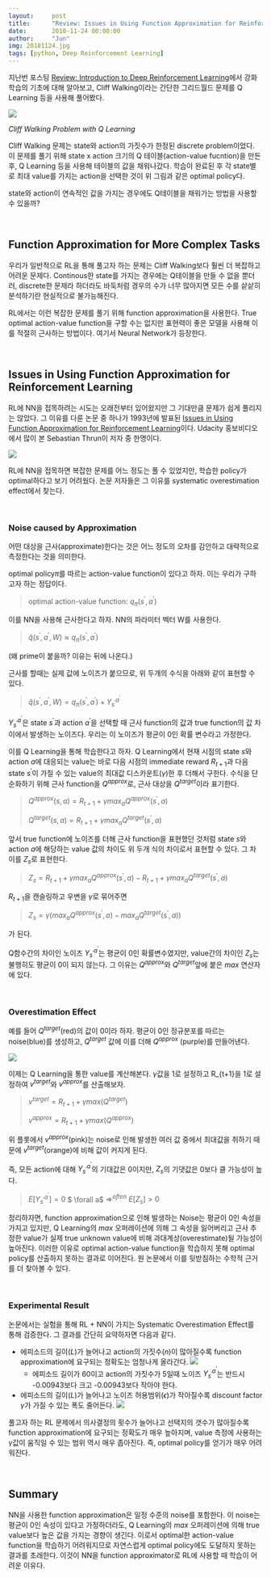 ```yaml
---
layout:     post
title:      "Review: Issues in Using Function Approximation for Reinforcement Learning"
date:       2018-11-24 00:00:00
author:     "Jun"
img: 20181124.jpg
tags: [python, Deep Reinforcement Learning]
---
```



지난번 포스팅 <a href="https://jsideas.net/drlnd_review_1/">Review: Introduction to Deep Reinforcement Learning</a>에서 강화학습의 기초에 대해 알아보고, Cliff Walking이라는 간단한 그리드월드 문제를 Q Learning 등을 사용해 풀어봤다.

![](../assets/materials/20181124/optimal_policy.png)

*Cliff Walking Problem with Q Learning*

Cliff Walking 문제는 state와 action의 가짓수가 한정된 discrete problem이었다. 이 문제를 풀기 위해 state x action 크기의 Q 테이블(action-value fucntion)을 만든 후, Q Learning 등을 사용해 테이블의 값을 채워나갔다. 학습이 완료된 후 각 state별로 최대 value를 가지는 action을 선택한 것이 위 그림과 같은 optimal policy다.

state와 action이 연속적인 값을 가지는 경우에도 Q테이블을 채워가는 방법을 사용할 수 있을까?



<br>

## Function Approximation for More Complex Tasks

우리가 일반적으로 RL을 통해 풀고자 하는 문제는 Cliff Walking보다 훨씬 더 복잡하고 어려운 문제다. Continous한 state를 가지는 경우에는 Q테이블을 만들 수 없을 뿐더러, discrete한 문제라 하더라도 바둑처럼 경우의 수가 너무 많아지면 모든 수를 샅샅히 분석하기란 현실적으로 불가능해진다. 

RL에서는 이런 복잡한 문제를 풀기 위해 function approximation을 사용한다. True optimal action-value function을 구할 수는 없지만 표현력이 좋은 모델을 사용해 이를 적절히 근사하는 방법이다. 여기서 Neural Network가 등장한다.

<br>

## Issues in Using Function Approximation for Reinforcement Learning

RL에 NN을 접목하려는 시도는 오래전부터 있어왔지만 그 기대만큼 문제가 쉽게 풀리지는 않았다. 그 이유를 다룬 논문 중 하나가 1993년에 발표된 <a href="https://www.ri.cmu.edu/pub_files/pub1/thrun_sebastian_1993_1/thrun_sebastian_1993_1.pdf">Issues in Using Function Approximation for Reinforcement Learning</a>이다. Udacity 홍보비디오에서 많이 본 Sebastian Thrun이 저자 중 한명이다.

![](../assets/materials/20181124/paper.png)

RL에 NN을 접목하면 복잡한 문제를 어느 정도는 풀 수 있었지만, 학습한 policy가 optimal하다고 보기 어려웠다. 논문 저자들은 그 이유를 systematic overestimation effect에서 찾는다.

<br>

### Noise caused by Approximation

어떤 대상을 근사(approximate)한다는 것은 어느 정도의 오차를 감안하고 대략적으로 측정한다는 것을 의미한다. 

optimal policy$\pi$를 따르는 action-value function이 있다고 하자. 이는 우리가 구하고자 하는 정답이다.

> optimal action-value function: $q_{\pi}(s^\prime, a^\prime)$

이를 NN을 사용해 근사한다고 하자. NN의 파라미터 벡터 W를 사용한다.

> $\hat{q}(s^\prime, a^\prime, W) \approx q_{\pi}(s^\prime, a^\prime)$

(왜 prime이 붙을까? 이유는 뒤에 나온다.)



근사를 할때는 실제 값에 노이즈가 붙으므로, 위 두개의 수식을 아래와 같이 표현할 수 있다.

> $\hat{q}(s^\prime, a^\prime, W) = q_{\pi}(s^\prime, a^\prime) + Y_{s^\prime}^{a^\prime}$

$Y_{s^\prime}^{a^\prime}$은 state $s^\prime$과 action $a^\prime$을 선택할 때 근사 function의 값과 true function의 값 차이에서 발생하는 노이즈다. 우리는 이 노이즈가 평균이 0인 확률 변수라고 가정한다.



이를 Q Learning을 통해 학습한다고 하자. Q Learning에서 현재 시점의 state $s$와 action $a$에 대응되는 value는 바로 다음 시점의 immediate reward $R_{t+1}$과 다음 state $s^\prime$이 가질 수 있는 value의 최대값 디스카운트($\gamma$)한 후 더해서 구한다. 수식을 단순화하기 위해 근사 function을 $Q^{approx}$로, 근사 대상을 $Q^{target}$이라 표기한다.

> $Q^{approx}(s, a) = R_{t+1} + \gamma max_a Q^{approx}(s^\prime, a)$
>
> $Q^{target}(s, a) = R_{t+1} + \gamma max_a Q^{target}(s^\prime, a)$



앞서 true function에 노이즈를 더해 근사 function을 표현했던 것처럼 state $s$와 action $a$에 해당하는 value 값의 차이도 위 두개 식의 차이로서 표현할 수 있다. 그 차이를 $Z_s$로 표현한다.

>  $Z_s = R_{t+1} + \gamma max_a Q^{approx}(s^\prime, a) - R_{t+1} + \gamma max_a Q^{target}(s^\prime, a)$

$R_{t+1}$을 캔슬링하고 우변을 $\gamma$로 묶어주면

> $Z_s = \gamma(max_a Q^{approx}(s^\prime, a) - max_a Q^{target}(s^\prime, a))$

가 된다.



Q함수간의 차이인 노이즈  $Y_{s^\prime}^{a^\prime}$는 평균이 0인 확률변수였지만, value간의 차이인 $Z_s$는 불행히도 평균이 0이 되지 않는다. 그 이유는 $Q^{approx}$와 $Q^{target}$앞에 붙은 $max$ 연산자에 있다.

<br>

### Overestimation Effect

예를 들어 $Q^{target}$(red)의 값이 0이라 하자. 평균이 0인 정규분포를 따르는 noise(blue)를 생성하고, $Q^{target}$ 값에 이를 더해 $Q^{approx}$ (purple)를 만들어낸다.

![](../assets/materials/20181124/plot.png)

이제는 Q Learning을 통한 value를 계산해본다. $\gamma$값을 1로 설정하고 R_{t+1}을 1로 설정하여 $v^{target}$와 $v^{approx}$를 산출해보자.

> $v^{target} = R_{t+1} + \gamma max(Q^{target})$
>
> $v^{approx} = R_{t+1} + \gamma max(Q^{approx})$

위 플롯에서 $v^{approx}$(pink)는 noise로 인해 발생한 여러 값 중에서 최대값을 취하기 때문에 $v^{target}$(orange)에 비해 값이 커지게 된다. 



즉, 모든 action에 대해  $Y_{s^\prime}^{a^\prime}$의 기대값은 0이지만, $Z_s$의 기댓값은 0보다 클 가능성이 높다.

> $E[Y_{s^\prime}^{a^\prime}] = 0$  $ \forall a$ $\Longrightarrow^{often}$ $E[Z_s] > 0$



정리하자면, function approximation으로 인해 발생하는 Noise는 평균이 0인 속성을 가지고 있지만, Q Learning의 $max$ 오퍼레이션에 의해 그 속성을 잃어버리고 근사 추정한 value가 실제 true unknown value에 비해 과대계상(overestimate)될 가능성이 높아진다. 이러한 이유로 optimal action-value function을 학습하지 못해 optimal policy를 산출하지 못하는 결과로 이어진다. 원 논문에서 이를 뒷받침하는 수학적 근거를 더 찾아볼 수 있다. 

<br>

### Experimental Result

논문에서는 실험을 통해 RL + NN이 가지는 Systematic Overestimation Effect를 통해 검증한다. 그 결과를 간단히 요약하자면 다음과 같다.

- 에피소드의 길이($L$)가 늘어나고 action의 가짓수($n$)이 많아질수록 function approximation에 요구되는 정확도는 엄청나게 올라간다. 
  ![](../assets/materials/20181124/e_bound.png)
  - 에피소드 길이가 60이고 action의 가짓수가 5일때 노이즈 $Y_{s^\prime}^{a^\prime}$는 반드시 -0.00943보다 크고 -0.00943보다 작아야 한다. 
- 에피소드의 길이($L$)가 늘어나고 노이즈 허용범위($\epsilon$)가 작아질수록 discount factor $\gamma$가 가질 수 있는 폭도 줄어든다.
  ![](../assets/materials/20181124/gamma_bound.png) 

풀고자 하는 RL 문제에서 의사결정의 횟수가 늘어나고 선택지의 갯수가 많아질수록 function approximation에 요구되는 정확도가 매우 높아지며, value 측정에 사용하는 $\gamma$값이 움직일 수 있는 범위 역시 매우 좁아진다. 즉, optimal policy를 얻기가 매우 어려워진다.

<br>

## Summary

NN을 사용한 function approximation은 일정 수준의 noise를 포함한다. 이 noise는 평균이 0인 속성이 있다고 가정하더라도, Q Learning의 $max$ 오퍼레이션에 의해 true value보다 높은 값을 가지는 경향이 생긴다. 이로서 optimal한 action-value function을 학습하기 어려워지므로 자연스럽게 optimal policy에도 도달하지 못하는 결과를 초래한다. 이것이 NN을 function approximator로 RL에 사용할 때 학습이 어려운 이유다.

